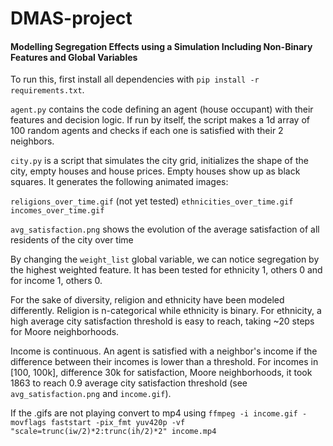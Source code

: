 # DMAS-project
#### Modelling Segregation Effects using a Simulation Including Non-Binary Features and Global Variables


To run this, first install all dependencies with `pip install -r requirements.txt`.

`agent.py` contains the code defining an agent (house occupant) with their features and decision logic. If run by itself, the script makes a 1d array of 100 random agents and checks if each one is satisfied with their 2 neighbors.

`city.py` is a script that simulates the city grid, initializes the shape of the city, empty houses and house prices. Empty houses show up as black squares. It generates the following animated images:

`religions_over_time.gif` (not yet tested)
`ethnicities_over_time.gif`
`incomes_over_time.gif`

`avg_satisfaction.png` shows the evolution of the average satisfaction of all residents of the city over time

By changing the `weight_list` global variable, we can notice segregation by the highest weighted feature. It has been tested for ethnicity 1, others 0 and for income 1, others 0.

For the sake of diversity, religion and ethnicity have been modeled differently. Religion is n-categorical while ethnicity is binary. For ethnicity, a high average city satisfaction threshold is easy to reach, taking ~20 steps for Moore neighborhoods.

Income is continuous. An agent is satisfied with a neighbor's income if the difference between their incomes is lower than a threshold. For incomes in [100, 100k], difference 30k for satisfaction, Moore neighborhoods, it took 1863 to reach 0.9 average city satisfaction threshold (see `avg_satisfaction.png` and `income.gif`).

If the .gifs are not playing convert to mp4 using `ffmpeg -i income.gif -movflags faststart -pix_fmt yuv420p -vf "scale=trunc(iw/2)*2:trunc(ih/2)*2" income.mp4
`